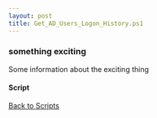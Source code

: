 ```yaml
---
layout: post
title: Get_AD_Users_Logon_History.ps1
---
```


### something exciting

Some information about the exciting thing

#### Script

<script src="https://gist-it.appspot.com/github.com/BanterBoy/scripts-blog/blob/master/PowerShell/scripts/activeDirectory/Get_AD_Users_Logon_History.ps1" crossorigin="anonymous"></script>

<a href="/menu/_pages/scripts.html">Back to Scripts</a>
